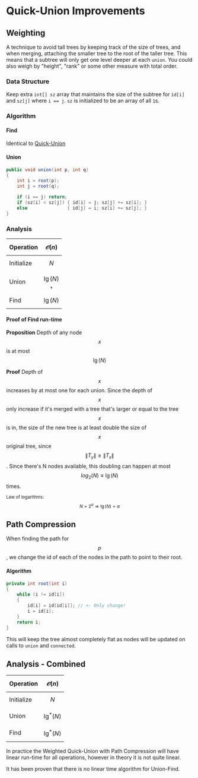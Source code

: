 Quick-Union Improvements
========================

Weighting
---------

A technique to avoid tall trees by keeping track of the size of trees, and when merging, attaching the smaller tree to the root of the taller tree. This means that a subtree will only get one level deeper at each `union`. You could also weigh by "height", "rank" or some other measure with total order.

### Data Structure

Keep extra `int[] sz` array that maintains the size of the subtree for `ìd[i]` and `sz[j]` where `i == j`. `sz` is initialized to be an array of all `1`s.

### Algorithm

#### Find

Identical to [Quick-Union](quick-union.md#implementation)

#### Union

```java
public void union(int p, int q)
{
    int i = root(p);
    int j = root(q);

    if (i == j) return;
    if (sz[i] < sz[j]) { id[i] = j; sz[j] += sz[i]; }
    else               { id[j] = i; sz[i] += sz[j]; }
}
```

### Analysis

| Operation  |   $$\mathcal{O}(n)$$   |
|:-----------|:----------------------:|
| Initialize |         $$N$$          |
| Union      | $$\lg(N)$$<sup>†</sup> |
| Find       |       $$\lg(N)$$       |

#### Proof of Find run-time

**Proposition** Depth of any node $$x$$ is at most $$\lg(N)$$

**Proof** Depth of $$x$$ increases by at most one for each union.
Since the depth of $$x$$ only increase if it's merged with a tree that's larger or equal to the tree $$x$$ is in, the size of the new tree is at least double the size of $$x$$ original tree, since $$\|T_y\| \geq \|T_x\|$$. Since there's N nodes available, this doubling can happen at most $$log_2(N) \equiv \lg(N)$$ times.

<small>Law of logarithms: $$N = 2^a \Rightarrow \lg(N) = a$$</small>

Path Compression
----------------

When finding the path for $$p$$, we change the id of each of the nodes in the path to point to their root.

#### Algorithm

```java
private int root(int i)
{
    while (i != id[i])
    {
        id[i] = id[id[i]]; // <- Only change!
        i = id[i];
    }
    return i;
}
```

This will keep the tree almost completely flat as nodes will be updated on calls to `union` and `connected`.

Analysis - Combined
-------------------

| Operation  | $$\mathcal{O}(n)$$ |
|:-----------|:------------------:|
| Initialize |       $$N$$        |
| Union      |    $$\lg^*(N)$$    |
| Find       |    $$\lg^*(N)$$    |

In practice the Weighted Quick-Union with Path Compression will have linear run-time for all operations, however in theory it is not quite linear.

It has been proven that there is no linear time algorithm for Union-Find.
